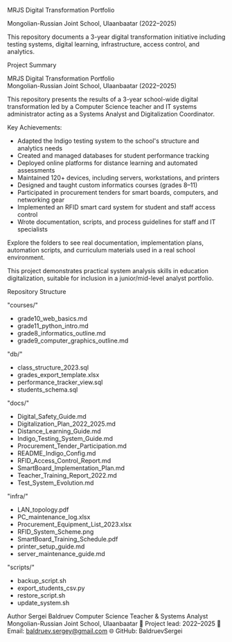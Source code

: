  MRJS Digital Transformation Portfolio

 Mongolian-Russian Joint School, Ulaanbaatar (2022–2025)

This repository documents a 3-year digital transformation initiative including testing systems, digital learning, infrastructure, access control, and analytics.

 Project Summary

MRJS Digital Transformation Portfolio  
Mongolian-Russian Joint School, Ulaanbaatar (2022–2025)

This repository presents the results of a 3-year school-wide digital transformation led by a Computer Science teacher and IT systems administrator acting as a Systems Analyst and Digitalization Coordinator.

  Key Achievements:
- Adapted the Indigo testing system to the school's structure and analytics needs
- Created and managed databases for student performance tracking
- Deployed online platforms for distance learning and automated assessments
- Maintained 120+ devices, including servers, workstations, and printers
- Designed and taught custom informatics courses (grades 8–11)
- Participated in procurement tenders for smart boards, computers, and networking gear
- Implemented an RFID smart card system for student and staff access control
- Wrote documentation, scripts, and process guidelines for staff and IT specialists

 Explore the folders to see real documentation, implementation plans, automation scripts, and curriculum materials used in a real school environment.

This project demonstrates practical system analysis skills in education digitalization, suitable for inclusion in a junior/mid-level analyst portfolio.

  Repository Structure

 "courses/"
- grade10_web_basics.md
- grade11_python_intro.md
- grade8_informatics_outline.md
- grade9_computer_graphics_outline.md

 "db/"
- class_structure_2023.sql
- grades_export_template.xlsx
- performance_tracker_view.sql
- students_schema.sql

 "docs/"
- Digital_Safety_Guide.md
- Digitalization_Plan_2022_2025.md
- Distance_Learning_Guide.md
- Indigo_Testing_System_Guide.md
- Procurement_Tender_Participation.md
- README_Indigo_Config.md
- RFID_Access_Control_Report.md
- SmartBoard_Implementation_Plan.md
- Teacher_Training_Report_2022.md
- Test_System_Evolution.md

 "infra/"
- LAN_topology.pdf
- PC_maintenance_log.xlsx
- Procurement_Equipment_List_2023.xlsx
- RFID_System_Scheme.png
- SmartBoard_Training_Schedule.pdf
- printer_setup_guide.md
- server_maintenance_guide.md

 "scripts/"
- backup_script.sh
- export_students_csv.py
- restore_script.sh
- update_system.sh

Author
Sergei Baldruev
Computer Science Teacher & Systems Analyst
Mongolian-Russian Joint School, Ulaanbaatar
📅 Project lead: 2022–2025
📧 Email: baldruev.sergey@gmail.com
🌐 GitHub: BaldruevSergei